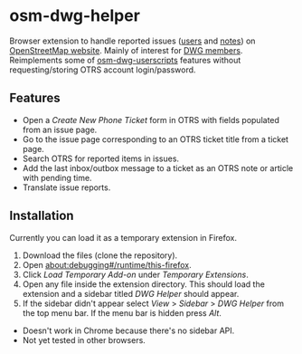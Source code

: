 # osm-dwg-helper

Browser extension to handle reported issues ([users](https://wiki.openstreetmap.org/wiki/Report_user) and [notes](https://wiki.openstreetmap.org/wiki/Notes#Reporting_notes)) on [OpenStreetMap website](https://www.openstreetmap.org/).
Mainly of interest for [DWG members](https://wiki.osmfoundation.org/wiki/Data_Working_Group).
Reimplements some of [osm-dwg-userscripts](https://github.com/woodpeck/osm-dwg-userscripts) features without requesting/storing OTRS account login/password.

## Features

- Open a *Create New Phone Ticket* form in OTRS with fields populated from an issue page.
- Go to the issue page corresponding to an OTRS ticket title from a ticket page.
- Search OTRS for reported items in issues.
- Add the last inbox/outbox message to a ticket as an OTRS note or article with pending time.
- Translate issue reports.

## Installation

Currently you can load it as a temporary extension in Firefox.

1. Download the files (clone the repository).
2. Open [about:debugging#/runtime/this-firefox](about:debugging#/runtime/this-firefox).
3. Click *Load Temporary Add-on* under *Temporary Extensions*.
4. Open any file inside the extension directory. This should load the extension and a sidebar titled *DWG Helper* should appear.
5. If the sidebar didn't appear select *View* > *Sidebar* > *DWG Helper* from the top menu bar. If the menu bar is hidden press *Alt*.

- Doesn't work in Chrome because there's no sidebar API.
- Not yet tested in other browsers.
